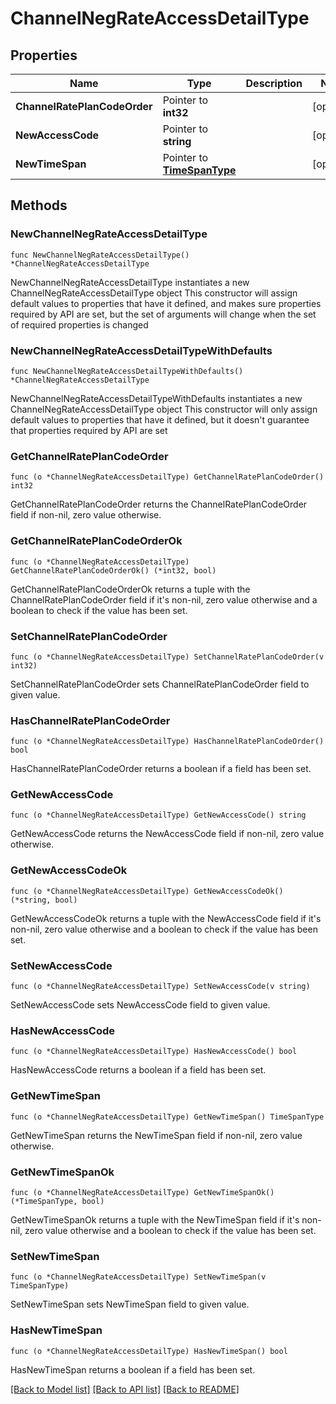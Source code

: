 # ChannelNegRateAccessDetailType

## Properties

Name | Type | Description | Notes
------------ | ------------- | ------------- | -------------
**ChannelRatePlanCodeOrder** | Pointer to **int32** |  | [optional] 
**NewAccessCode** | Pointer to **string** |  | [optional] 
**NewTimeSpan** | Pointer to [**TimeSpanType**](TimeSpanType.md) |  | [optional] 

## Methods

### NewChannelNegRateAccessDetailType

`func NewChannelNegRateAccessDetailType() *ChannelNegRateAccessDetailType`

NewChannelNegRateAccessDetailType instantiates a new ChannelNegRateAccessDetailType object
This constructor will assign default values to properties that have it defined,
and makes sure properties required by API are set, but the set of arguments
will change when the set of required properties is changed

### NewChannelNegRateAccessDetailTypeWithDefaults

`func NewChannelNegRateAccessDetailTypeWithDefaults() *ChannelNegRateAccessDetailType`

NewChannelNegRateAccessDetailTypeWithDefaults instantiates a new ChannelNegRateAccessDetailType object
This constructor will only assign default values to properties that have it defined,
but it doesn't guarantee that properties required by API are set

### GetChannelRatePlanCodeOrder

`func (o *ChannelNegRateAccessDetailType) GetChannelRatePlanCodeOrder() int32`

GetChannelRatePlanCodeOrder returns the ChannelRatePlanCodeOrder field if non-nil, zero value otherwise.

### GetChannelRatePlanCodeOrderOk

`func (o *ChannelNegRateAccessDetailType) GetChannelRatePlanCodeOrderOk() (*int32, bool)`

GetChannelRatePlanCodeOrderOk returns a tuple with the ChannelRatePlanCodeOrder field if it's non-nil, zero value otherwise
and a boolean to check if the value has been set.

### SetChannelRatePlanCodeOrder

`func (o *ChannelNegRateAccessDetailType) SetChannelRatePlanCodeOrder(v int32)`

SetChannelRatePlanCodeOrder sets ChannelRatePlanCodeOrder field to given value.

### HasChannelRatePlanCodeOrder

`func (o *ChannelNegRateAccessDetailType) HasChannelRatePlanCodeOrder() bool`

HasChannelRatePlanCodeOrder returns a boolean if a field has been set.

### GetNewAccessCode

`func (o *ChannelNegRateAccessDetailType) GetNewAccessCode() string`

GetNewAccessCode returns the NewAccessCode field if non-nil, zero value otherwise.

### GetNewAccessCodeOk

`func (o *ChannelNegRateAccessDetailType) GetNewAccessCodeOk() (*string, bool)`

GetNewAccessCodeOk returns a tuple with the NewAccessCode field if it's non-nil, zero value otherwise
and a boolean to check if the value has been set.

### SetNewAccessCode

`func (o *ChannelNegRateAccessDetailType) SetNewAccessCode(v string)`

SetNewAccessCode sets NewAccessCode field to given value.

### HasNewAccessCode

`func (o *ChannelNegRateAccessDetailType) HasNewAccessCode() bool`

HasNewAccessCode returns a boolean if a field has been set.

### GetNewTimeSpan

`func (o *ChannelNegRateAccessDetailType) GetNewTimeSpan() TimeSpanType`

GetNewTimeSpan returns the NewTimeSpan field if non-nil, zero value otherwise.

### GetNewTimeSpanOk

`func (o *ChannelNegRateAccessDetailType) GetNewTimeSpanOk() (*TimeSpanType, bool)`

GetNewTimeSpanOk returns a tuple with the NewTimeSpan field if it's non-nil, zero value otherwise
and a boolean to check if the value has been set.

### SetNewTimeSpan

`func (o *ChannelNegRateAccessDetailType) SetNewTimeSpan(v TimeSpanType)`

SetNewTimeSpan sets NewTimeSpan field to given value.

### HasNewTimeSpan

`func (o *ChannelNegRateAccessDetailType) HasNewTimeSpan() bool`

HasNewTimeSpan returns a boolean if a field has been set.


[[Back to Model list]](../README.md#documentation-for-models) [[Back to API list]](../README.md#documentation-for-api-endpoints) [[Back to README]](../README.md)


